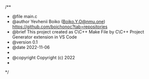 /**
 * @file main.c
 * @author Yevhenii Boiko (Boiko.Y.O@nmu.one) https://github.com/boichonoc?tab=repositories
 * @brief This project created as C\C++ Make File by C\C++ Project Generator extension in VS Code
 * @version 0.1
 * @date 2022-11-06
 *
 * @copyright Copyright (c) 2022
 *
 */
 
 
